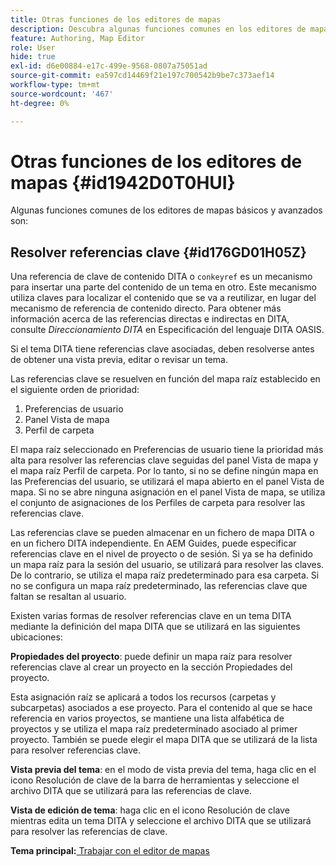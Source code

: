 ```yaml
---
title: Otras funciones de los editores de mapas
description: Descubra algunas funciones comunes en los editores de mapas básicos y avanzados. Aprenda a resolver referencias clave en el editor de mapas.
feature: Authoring, Map Editor
role: User
hide: true
exl-id: d6e00884-e17c-499e-9568-0807a75051ad
source-git-commit: ea597cd14469f21e197c700542b9be7c373aef14
workflow-type: tm+mt
source-wordcount: '467'
ht-degree: 0%

---
```


# Otras funciones de los editores de mapas {#id1942D0T0HUI}

Algunas funciones comunes de los editores de mapas básicos y avanzados son:

## Resolver referencias clave {#id176GD01H05Z}

Una referencia de clave de contenido DITA o `conkeyref` es un mecanismo para insertar una parte del contenido de un tema en otro. Este mecanismo utiliza claves para localizar el contenido que se va a reutilizar, en lugar del mecanismo de referencia de contenido directo. Para obtener más información acerca de las referencias directas e indirectas en DITA, consulte *Direccionamiento DITA* en Especificación del lenguaje DITA OASIS.

Si el tema DITA tiene referencias clave asociadas, deben resolverse antes de obtener una vista previa, editar o revisar un tema.

Las referencias clave se resuelven en función del mapa raíz establecido en el siguiente orden de prioridad:

1. Preferencias de usuario
1. Panel Vista de mapa
1. Perfil de carpeta

El mapa raíz seleccionado en Preferencias de usuario tiene la prioridad más alta para resolver las referencias clave seguidas del panel Vista de mapa y el mapa raíz Perfil de carpeta. Por lo tanto, si no se define ningún mapa en las Preferencias del usuario, se utilizará el mapa abierto en el panel Vista de mapa. Si no se abre ninguna asignación en el panel Vista de mapa, se utiliza el conjunto de asignaciones de los Perfiles de carpeta para resolver las referencias clave.

Las referencias clave se pueden almacenar en un fichero de mapa DITA o en un fichero DITA independiente. En AEM Guides, puede especificar referencias clave en el nivel de proyecto o de sesión. Si ya se ha definido un mapa raíz para la sesión del usuario, se utilizará para resolver las claves. De lo contrario, se utiliza el mapa raíz predeterminado para esa carpeta. Si no se configura un mapa raíz predeterminado, las referencias clave que faltan se resaltan al usuario.

Existen varias formas de resolver referencias clave en un tema DITA mediante la definición del mapa DITA que se utilizará en las siguientes ubicaciones:

**Propiedades del proyecto**: puede definir un mapa raíz para resolver referencias clave al crear un proyecto en la sección Propiedades del proyecto.

Esta asignación raíz se aplicará a todos los recursos \(carpetas y subcarpetas\) asociados a ese proyecto. Para el contenido al que se hace referencia en varios proyectos, se mantiene una lista alfabética de proyectos y se utiliza el mapa raíz predeterminado asociado al primer proyecto. También se puede elegir el mapa DITA que se utilizará de la lista para resolver referencias clave.

**Vista previa del tema**: en el modo de vista previa del tema, haga clic en el icono Resolución de clave de la barra de herramientas y seleccione el archivo DITA que se utilizará para las referencias de clave.

**Vista de edición de tema**: haga clic en el icono Resolución de clave mientras edita un tema DITA y seleccione el archivo DITA que se utilizará para resolver las referencias de clave.

**Tema principal:**&#x200B;[&#x200B; Trabajar con el editor de mapas](map-editor.md)
